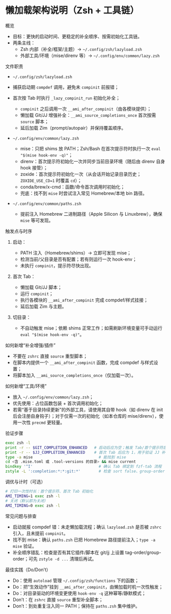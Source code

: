 # 懒加载架构说明（Zsh + 工具链）

概览

- 目标：更快的启动时间、更稳定的补全顺序、按需初始化工具链。
- 两条主线：
  - Zsh 内部（补全/框架/主题）→ `~/.config/zsh/lazyload.zsh`
  - 外部工具/环境（mise/direnv 等）→ `~/.config/env/common/lazy.zsh`

文件职责

- `~/.config/zsh/lazyload.zsh`
- 捕获启动期 `compdef` 调用，避免未 `compinit` 前报错；
- 首次按 Tab 时执行 `_lazy_compinit_run` 初始化补全；
  - `compinit` 之后调用一次 `__ami_after_compinit`（由各模块提供）；
  - 懒加载 Git/JJ 增强补全：`__ami_source_completions_once` 首次按需 `source` 脚本；
  - 延后加载 Zim（prompt/autopair）并保持覆盖顺序。

- `~/.config/env/common/lazy.zsh`
  - mise：只把 shims 放 PATH；Zsh/Bash 在首次提示符时执行一次 `eval "$(mise hook-env -q)"`；
  - direnv：首次提示符初始化一次并同步当前目录环境（随后由 direnv 自身 hook 接管）；
  - zoxide：首次提示符初始化一次（从会话开始记录目录历史；`ZOXIDE_USE_CD=1` 时覆盖 `cd`）；
  - conda/brew/x-cmd：函数/命令首次调用时初始化；
  - 兜底：找不到 `mise` 时尝试注入常见 Homebrew/本地 bin 路径。

- `~/.config/env/common/paths.zsh`
  - 提前注入 Homebrew 二进制路径（Apple Silicon 与 Linuxbrew），确保 `mise` 等可发现。

触发点与时序

1) 启动：
   - PATH 注入（Homebrew/shims）→ 立即可发现 mise；
   - 检测当前/父目录是否有配置；若有则运行一次 hook-env；
   - 未执行 `compinit`，提示符尽快出现。

2) 首次 Tab：
   - 懒加载 Git/JJ 脚本；
   - 运行 `compinit`；
   - 执行各模块的 `__ami_after_compinit` 完成 compdef/样式挂接；
   - 延后加载 Zim 与主题。

3) 切目录：
   - 不自动触发 mise；依赖 shims 正常工作；如需刷新环境变量可手动运行 `eval "$(mise hook-env -q)"`。

如何新增“补全增强/插件”

- 不要在 `zshrc` 直接 `source` 重型脚本；
- 在脚本内提供一个 `__ami_after_compinit` 函数，完成 compdef 与样式设置；
- 将脚本加入 `__ami_source_completions_once`（仅加载一次）。

如何新增“工具/环境”

- 放入 `~/.config/env/common/lazy.zsh`；
- 优先使用：占位函数包装 + 首次调用初始化；
- 若需“基于目录持续更新”的外部工具，请使用其自带 hook（如 direnv 在 init 后会注册自身钩子）；对于仅需一次的初始化（如本仓库的 mise/direnv），使用一次性 `precmd` 更轻量。

验证步骤

```zsh
exec zsh -l
print -r -- $GIT_COMPLETION_ENHANCED   # 启动后应为空；触发 Tab/首个提示符后变为 1
print -r -- $JJ_COMPLETION_ENHANCED    # 首次 Tab 后应为 1，用于验证 JJ 补全已挂接
type -a mise                             # 能找到 mise
cd <含 .mise.toml 或 .tool-versions 的目录> && mise current
bindkey '^I'                             # 确认 Tab 绑定到 fzf-tab 流程
zstyle -L ':completion:*:*:git:*'        # 检查 sort false、group-order 等
```

调优与计时（可选）

```zsh
# 打印一次性时长：首个提示符、首次 Tab 初始化
AMI_TIMING=1 exec zsh -l
# 关闭（默认即为关闭）
AMI_TIMING=0 exec zsh -l
```

常见问题与排查

- 启动就报 compdef 错：未走懒加载流程；确认 `lazyload.zsh` 是否被 `zshrc` 引入，且未提前 `compinit`。
- 找不到 mise：确认 `paths.zsh` 已把 Homebrew 路径提前注入；`type -a mise` 验证。
- 补全顺序错乱：检查是否有其它插件/脚本在 git/jj 上设置 tag-order/group-order；可先 `zstyle -d ...` 清理后再试。

最佳实践（Do/Don’t）

- Do：使用 `autoload` 管理 `~/.config/zsh/functions` 下的函数；
- Do：把“生效动作”挂到 `__ami_after_compinit`，由懒加载时机一次性触发；
- Do：对目录驱动的环境变更使用 `hook-env -q` 这种幂等/静默模式；
- Don’t：在 `zshrc` 直接 `source` 重型补全脚本；
- Don’t：到处重复注入同一 PATH；保持在 `paths.zsh` 集中维护。
